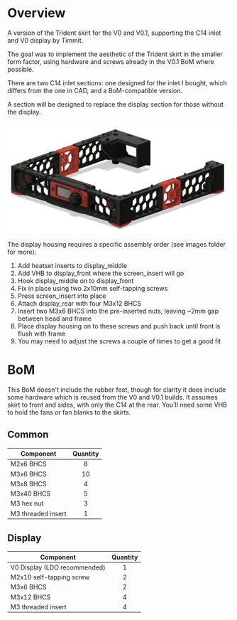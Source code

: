 # Overview
A version of the Trident skirt for the V0 and V0.1, supporting the C14 inlet and V0 display by Timmit.

The goal was to implement the aesthetic of the Trident skirt in the smaller form factor, using hardware and screws already in the V0.1 BoM where possible.

There are two C14 inlet sections: one designed for the inlet I bought, which differs from the one in CAD, and a BoM-compatible version.

A section will be designed to replace the display section for those without the display.

![image](./Images/Trident_Skirt_Render.png)

The display housing requires a specific assembly order (see images folder for more):
1. Add heatset inserts to display_middle
2. Add VHB to display_front where the screen_insert will go
3. Hook display_middle on to display_front
4. Fix in place using two 2x10mm self-tapping screws
5. Press screen_insert into place
6. Attach display_rear with four M3x12 BHCS
7. Insert two M3x6 BHCS into the pre-inserted nuts, leaving ~2mm gap between head and frame
8. Place display housing on to these screws and push back until front is flush with frame
9. You may need to adjust the screws a couple of times to get a good fit

# BoM
This BoM doesn't include the rubber feet, though for clarity it does include some hardware which is reused from the V0 and V0.1 builds.
It assumes skirt to front and sides, with only the C14 at the rear. You'll need some VHB to hold the fans or fan blanks to the skirts.
## Common
Component | Quantity
--- | :-:
M2x6 BHCS | 8
M3x6 BHCS | 10
M3x8 BHCS | 4
M3x40 BHCS | 5
M3 hex nut | 3
M3 threaded insert | 1
## Display
Component | Quantity
--- | :-:
V0 Display (LDO recommended) | 1
M2x10 self-tapping screw | 2
M3x6 BHCS | 2
M3x12 BHCS | 4
M3 threaded insert | 4

